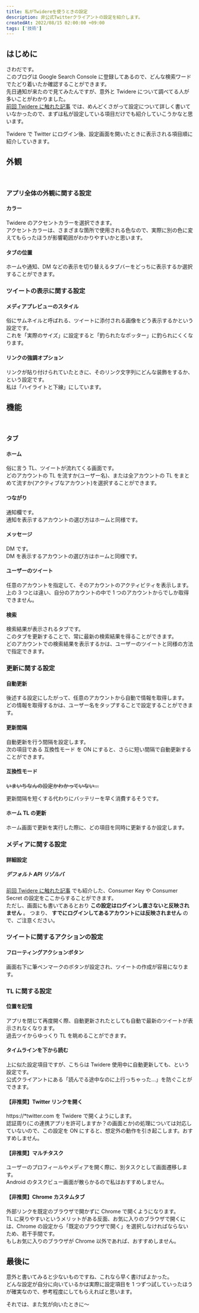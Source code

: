 ```yaml
---
title: 私がTwidereを使うときの設定
description: 非公式Twitterクライアントの設定を紹介します。
createdAt: 2022/08/15 02:00:00 +09:00
tags: ['技術']
---
```


## はじめに

さわだです。  
このブログは Google Search Console に登録してあるので、どんな検索ワードでたどり着いたか確認することができます。  
先日通知が来たので見てみたんですが、意外と Twidere について調べてる人が多いことがわかりました。  
[前回 Twidere に触れた記事](twidere) では、めんどくさがって設定について詳しく書いていなかったので、まずは私が設定している項目だけでも紹介していこうかなと思います。

Twidere で Twitter にログイン後、設定画面を開いたときに表示される項目順に紹介していきます。

## 外観

<br>

### アプリ全体の外観に関する設定

#### カラー

Twidere のアクセントカラーを選択できます。  
アクセントカラーは、さまざまな箇所で使用される色なので、実際に別の色に変えてもらったほうが影響範囲がわかりやすいかと思います。

#### タブの位置

ホームや通知、DM などの表示を切り替えるタブバーをどっちに表示するか選択することができます。

### ツイートの表示に関する設定

#### メディアプレビューのスタイル

俗にサムネイルと呼ばれる、ツイートに添付される画像をどう表示するかという設定です。  
これを「実際のサイズ」に設定すると「釣られたなポッター」に釣られにくくなります。

#### リンクの強調オプション

リンクが貼り付けられていたときに、そのリンク文字列にどんな装飾をするか、という設定です。  
私は「ハイライトと下線」にしています。

## 機能

<br>

### タブ

#### ホーム

俗に言う TL、ツイートが流れてくる画面です。  
どのアカウントの TL を流すか(ユーザー名)、または全アカウントの TL をまとめて流すか(アクティブなアカウント)を選択することができます。

#### つながり

通知欄です。  
通知を表示するアカウントの選び方はホームと同様です。

#### メッセージ

DM です。  
DM を表示するアカウントの選び方はホームと同様です。

#### ユーザーのツイート

任意のアカウントを指定して、そのアカウントのアクティビティを表示します。  
上の 3 つとは違い、自分のアカウントの中で 1 つのアカウントからでしか取得できません。

#### 検索

検索結果が表示されるタブです。  
このタブを更新することで、常に最新の検索結果を得ることができます。  
どのアカウントでの検索結果を表示するかは、ユーザーのツイートと同様の方法で指定できます。

### 更新に関する設定

#### 自動更新

後述する設定にしたがって、任意のアカウントから自動で情報を取得します。  
どの情報を取得するかは、ユーザー名をタップすることで設定することができます。

#### 更新間隔

自動更新を行う間隔を設定します。  
次の項目である 互換性モード を ON にすると、さらに短い間隔で自動更新することができます。

#### 互換性モード

~~いまいちなんの設定かわかっていない…~~

更新間隔を短くする代わりにバッテリーを早く消費するそうです。

#### ホーム TL の更新

ホーム画面で更新を実行した際に、どの項目を同時に更新するか設定します。

### メディアに関する設定

#### 詳細設定

##### デフォルト API リゾルバ

[前回 Twidere に触れた記事](twidere) でも紹介した、Consumer Key や Consumer Secret の設定をここからすることができます。  
ただし、画面にも書いてあるとおり **この設定はログインし直さないと反映されません** 。 つまり、 **すでにログインしてあるアカウントには反映されません** ので、ご注意ください。

### ツイートに関するアクションの設定

#### フローティングアクションボタン

画面右下に筆ペンマークのボタンが設定され、ツイートの作成が容易になります。

### TL に関する設定

#### 位置を記憶

アプリを閉じて再度開く際、自動更新されたとしても自動で最新のツイートが表示されなくなります。  
過去ツイからゆっくり TL を眺めることができます。

#### タイムラインを下から読む

上に似た設定項目ですが、こちらは Twidere 使用中に自動更新しても、という設定です。  
公式クライアントにある「読んでる途中なのに上行っちゃった…」を防ぐことができます。

#### 【非推奨】Twitter リンクを開く

https://\*twitter.com を Twidere で開くようにします。  
認証周り(この連携アプリを許可しますか？の画面とか)の処理については対応していないので、この設定を ON にすると、想定外の動作を引き起こします。おすすめしません。

#### 【非推奨】マルチタスク

ユーザーのプロフィールやメディアを開く際に、別タスクとして画面遷移します。  
Android のタスクビュー画面が散らかるので私はおすすめしません。

#### 【非推奨】Chrome カスタムタブ

外部リンクを既定のブラウザで開かずに Chrome で開くようになります。  
TL に戻りやすいというメリットがある反面、お気に入りのブラウザで開くには、Chrome の設定から「既定のブラウザで開く」を選択しなければならないため、若干手間です。  
もしお気に入りのブラウザが Chrome 以外であれば、おすすめしません。

## 最後に

意外と書いてみると少ないものですね、これなら早く書けばよかった。  
どんな設定が自分に向いているかは実際に設定項目を 1 つずつ試していったほうが確実なので、参考程度にしてもらえればと思います。

それでは、また気が向いたときに〜

